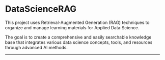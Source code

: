 # DataScienceRAG

This project uses Retrieval-Augmented Generation (RAG) techniques to organize and manage learning materials for Applied Data Science. 

The goal is to create a comprehensive and easily searchable knowledge base that integrates various data science concepts, tools, and resources through advanced AI methods.

---
